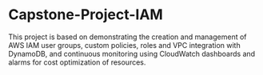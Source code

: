 # Capstone-Project-IAM
This project is based on demonstrating the creation and management of AWS IAM user groups, custom policies, roles and VPC integration with DynamoDB, and continuous monitoring using CloudWatch dashboards and alarms for cost optimization of resources.

